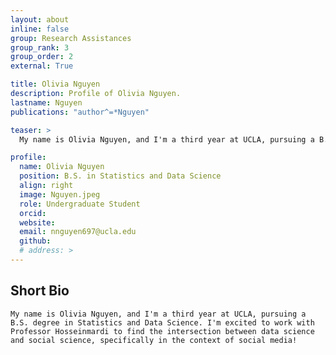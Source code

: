 ```yaml
---
layout: about
inline: false
group: Research Assistances
group_rank: 3
group_order: 2
external: True

title: Olivia Nguyen
description: Profile of Olivia Nguyen.
lastname: Nguyen
publications: "author^=*Nguyen"

teaser: >
  My name is Olivia Nguyen, and I'm a third year at UCLA, pursuing a B.S. degree in Statistics and Data Science. I explore the intersection between data science and social science, specifically in the context of social media!

profile:
  name: Olivia Nguyen
  position: B.S. in Statistics and Data Science
  align: right
  image: Nguyen.jpeg
  role: Undergraduate Student
  orcid:
  website:
  email: nnguyen697@ucla.edu
  github:
  # address: >
---
```


## Short Bio

    My name is Olivia Nguyen, and I'm a third year at UCLA, pursuing a B.S. degree in Statistics and Data Science. I'm excited to work with Professor Hosseinmardi to find the intersection between data science and social science, specifically in the context of social media!

